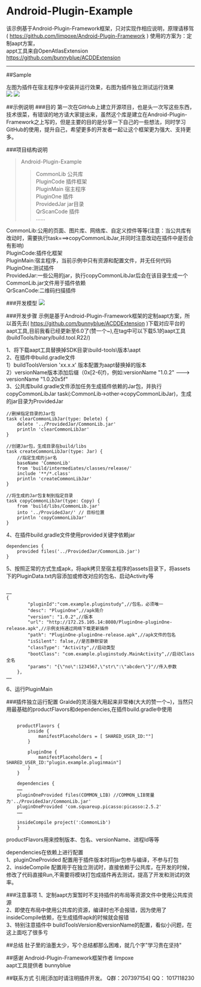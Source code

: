 # Android-Plugin-Example

该示例基于Android-Plugin-Framework框架，只对实现作相应说明，原理请移驾( https://github.com/limpoxe/Android-Plugin-Framework ) 使用的方案为：定制aapt方案，<br>
appt工具来自OpenAtlasExtension https://github.com/bunnyblue/ACDDExtension

---

##Sample

左图为插件在宿主程序中安装并运行效果，右图为插件独立测试运行效果<br>
![](https://github.com/Walkud/Android-Plugin-Example/blob/master/image/PluginGif.gif)
![](https://github.com/Walkud/Android-Plugin-Example/blob/master/image/PluginOne.gif)

##示例说明
###目的
第一次在GitHub上建立开源项目，也是头一次写这些东西，技术很菜，有错误的地方请大家提出来，虽然这个库是建立在Android-Plugin-Framework之上写的，但是主要的目的是分享一下自己的一些想法，同时学习GitHub的使用，提升自己，希望更多的开发者一起让这个框架更为强大、支持更多。

###项目结构说明
>Android-Plugin-Example<br>
>>CommonLib        公共库<br>
>>PluginCode       插件框架<br>
>>PluginMain       宿主程序<br>
>>PluginOne        插件<br>
>>ProvidedJar      jar目录<br>
>>QrScanCode       插件<br>
>>……<br>

CommonLib:公用的页面、图片库、网络库、自定义控件等等(注意：当公共库有改动时，需要执行task===>copyCommonLibJar,并同时注意改动在插件中是否会有影响)<br>
PluginCode:插件化框架<br>
PluginMain:宿主程序，当前示例中只有资源和配置文件，并无任何代码<br>
PluginOne:测试插件<br>
ProvidedJar:一些公用的jar，执行copyCommonLibJar后会在该目录生成一个CommonLib.jar文件用于插件依赖<br>
QrScanCode:二维码扫描插件

###开发模型
![](https://github.com/Walkud/Android-Plugin-Example/blob/master/image/PluginModel.png)


###开发步骤
示例是基于Android-Plugin-Framework框架的定制aapt方案，所以首先去( https://github.com/bunnyblue/ACDDExtension )下载对应平台的aapt工具,目前我看已经更新至6.0了(赞一个~),在tag中可以下载5.1的aapt工具(buildTools/binary/build.tool.R22/)

1、将下载aapt工具替换掉SDK目录\build-tools\版本\aapt<br>
2、在插件中build.gradle文件<br>
    1）buildToolsVersion 'xx.x.x' 版本配置为aapt替换掉的版本<br>
    2）versionName版本添加后缀（0x[2-6]f)，例如:versionName "1.0.2"  --->  versionName "1.0.20x5f"<br>
3、公共库build.gradle文件添加任务生成插件依赖的Jar包，并执行copyCommonLibJar task(:CommonLib->other->copyCommonLibJar)，生成的jar目录为ProvidedJar
```
//删掉指定目录的Jar包
task clearCommonLibJar(type: Delete) {
    delete '../ProvidedJar/CommonLib.jar'
    println 'clearCommonLibJar'
}

//创建Jar包，生成目录在build/libs
task createCommonLibJar(type: Jar) {
    //指定生成的jar名
    baseName 'CommonLib'
    from 'build/intermediates/classes/release/'
    include '**/*.class'
    println 'createCommonLibJar'
}

//将生成的Jar包复制到指定目录
task copyCommonLibJar(type: Copy) {
    from 'build/libs/CommonLib.jar'
    into '../ProvidedJar/' // 目标位置
    println 'copyCommonLibJar'
}
```
4、在插件build.gradle文件使用provided关键字依赖jar
```
dependencies {
    provided files('../ProvidedJar/CommonLib.jar')
}
```
5、按照正常的方式生成apk，将apk拷贝至宿主程序的assets目录下，将assets下的PluginData.txt内容添加或修改对应的包名、启动Activity等
```

……
{
        "pluginId":"com.example.pluginstudy",//包名，必须唯一
        "desc": "PluginOne",//apk简介
        "version": "1.0.2",//版本
        "url": "http://172.25.105.14:8080/PluginOne-pluginOne-release.apk",//示例支持通过网络下载更新插件
        "path": "PluginOne-pluginOne-release.apk",//apk文件的包名
        "isSilent": false,//是否静默安装
        "classType": "Activity",//启动类型
        "bootClass": "com.example.pluginstudy.MainActivity",//启动Class全名
        "params": "{\"no\":1234567,\"str\":\"abcder\"}"//传入参数
    },
……

```
6、运行PluginMain

###插件独立运行配置
Gralde的灵活强大用起来非常棒(大大的赞一个~)，当然只用最基础的productFlavors和dependencies,在插件build.gradle中使用
```

    productFlavors {
        inside {
            manifestPlaceholders = [ SHARED_USER_ID:""]
        }

        pluginOne {
            manifestPlaceholders = [ SHARED_USER_ID:"plugin.example.pluginmain"]
        }
    }
    
    dependencies {
    ……
    pluginOneProvided files(COMMON_LIB) //COMMON_LIB常量为'../ProvidedJar/CommonLib.jar'
    pluginOneProvided 'com.squareup.picasso:picasso:2.5.2'
    ……

    insideCompile project(':CommonLib')
    }

```
productFlavors用来控制版本、包名、versionName、进程Id等等

dependencies在依赖上进行配置<br>
1、pluginOneProvided 配置用于插件版本时将jar包参与编译，不参与打包<br>
2、insideCompile 配置用于在独立测试时，直接依赖于公共库，在开发的时候，修改了代码直接Run,不需要将模块打包成插件再去测试，提高了开发和测试的效率。

###注意事项
1、定制aapt方案暂时不支持插件的布局等资源文件中使用公共库资源<br>
2、即使在布局中使用公共库的资源，编译时也不会报错，因为使用了insideCompile依赖，在生成插件apk的时候就会报错<br>
3、特别注意插件中  buildToolsVersion和versionName的配置，看似小问题，在这上面吃了很多亏


##总结
肚子里的油墨太少，写个总结都那么困难，就几个字"学习贵在坚持"


##感谢
Android-Plugin-Framework框架作者 limpoxe<br>
aapt工具提供者 bunnyblue

##联系方式
引用[添加时请注明插件开发。 Q群：207397154]  QQ： 1017118230
